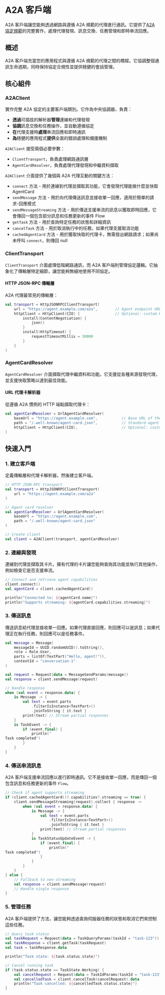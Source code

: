 # A2A 客戶端

A2A 客戶端讓您能夠透過網路與遵循 A2A 規範的代理進行通訊。它提供了[A2A 協定規範](https://a2a-protocol.org/latest/specification/)的完整實作，處理代理發現、訊息交換、任務管理和即時串流回應。

## 概述

A2A 客戶端充當您的應用程式與遵循 A2A 規範的代理之間的橋樑。它協調整個通訊生命週期，同時保持協定合規性並提供穩健的會話管理。

## 核心組件

### A2AClient

實作完整 A2A 協定的主要客戶端類別。它作為中央協調器，負責：

- **透過**可插拔的解析器**管理**連線和代理發現
- **協調**訊息交換和任務操作，並自動遵循協定
- **在**代理支援時**處理**串流回應和即時通訊
- **為**穩健的應用程式**提供**全面的錯誤處理和備援機制

`A2AClient` 接受兩個必要參數：

* `ClientTransport`，負責處理網路通訊層
* `AgentCardResolver`，負責處理代理發現和中繼資料擷取

`A2AClient` 介面提供了幾個與 A2A 代理互動的關鍵方法：

* `connect` 方法 - 用於連線到代理並擷取其功能，它會發現代理能做什麼並快取 AgentCard
* `sendMessage` 方法 - 用於向代理傳送訊息並接收單一回應，適用於簡單的請求-回應模式
* `sendMessageStreaming` 方法 - 用於傳送支援串流的訊息以獲取即時回應，它會傳回一個包含部分訊息和任務更新的事件 Flow
* `getTask` 方法 - 用於查詢特定任務的狀態和詳細資訊
* `cancelTask` 方法 - 用於取消執行中的任務，如果代理支援取消功能
* `cachedAgentCard` 方法 - 用於獲取快取的代理卡，無需發出網路請求；如果尚未呼叫 `connect`，則傳回 null

### ClientTransport

`ClientTransport` 介面處理低階網路通訊，而 A2A 客戶端則管理協定邏輯。它抽象化了傳輸層特定細節，讓您能夠無縫地使用不同協定。

#### HTTP JSON-RPC 傳輸層

A2A 代理最常見的傳輸層：

```kotlin
val transport = HttpJSONRPCClientTransport(
    url = "https://agent.example.com/a2a",        // Agent endpoint URL
    httpClient = HttpClient(CIO) {                // Optional: custom HTTP client
        install(ContentNegotiation) {
            json()
        }
        install(HttpTimeout) {
            requestTimeoutMillis = 30000
        }
    }
)
```

### AgentCardResolver

`AgentCardResolver` 介面擷取代理中繼資料和功能。它支援從各種來源發現代理，並支援快取策略以達到最佳效能。

#### URL 代理卡解析器

從遵循 A2A 慣例的 HTTP 端點擷取代理卡：

```kotlin
val agentCardResolver = UrlAgentCardResolver(
    baseUrl = "https://agent.example.com",           // Base URL of the agent service
    path = "/.well-known/agent-card.json",           // Standard agent card location
    httpClient = HttpClient(CIO),                    // Optional: custom HTTP client
)
```

## 快速入門

### 1. 建立客戶端

定義傳輸層和代理卡解析器，然後建立客戶端。

```kotlin
// HTTP JSON-RPC transport
val transport = HttpJSONRPCClientTransport(
    url = "https://agent.example.com/a2a"
)

// Agent card resolver
val agentCardResolver = UrlAgentCardResolver(
    baseUrl = "https://agent.example.com",
    path = "/.well-known/agent-card.json"
)

// Create client
val client = A2AClient(transport, agentCardResolver)
```

### 2. 連線與發現

連線到代理並擷取其卡片。擁有代理的卡片讓您能夠查詢其功能並執行其他操作，例如檢查它是否支援串流。

```kotlin
// Connect and retrieve agent capabilities
client.connect()
val agentCard = client.cachedAgentCard()

println("Connected to: ${agentCard.name}")
println("Supports streaming: ${agentCard.capabilities.streaming}")
```

### 3. 傳送訊息

傳送訊息給代理並接收單一回應。如果代理直接回應，則回應可以是訊息；如果代理正在執行任務，則回應可以是任務事件。

```kotlin
val message = Message(
    messageId = UUID.randomUUID().toString(),
    role = Role.User,
    parts = listOf(TextPart("Hello, agent!")),
    contextId = "conversation-1"
)

val request = Request(data = MessageSendParams(message))
val response = client.sendMessage(request)

// Handle response
when (val event = response.data) {
    is Message -> {
        val text = event.parts
            .filterIsInstance<TextPart>()
            .joinToString { it.text }
        print(text) // Stream partial responses
    }
    is TaskEvent -> {
        if (event.final) {
            println("
Task completed")
        }
    }
}
```

### 4. 傳送串流訊息

A2A 客戶端支援串流回應以進行即時通訊。它不是接收單一回應，而是傳回一個包含訊息和任務更新的事件 `Flow`。

```kotlin
// Check if agent supports streaming
if (client.cachedAgentCard()?.capabilities?.streaming == true) {
    client.sendMessageStreaming(request).collect { response ->
        when (val event = response.data) {
            is Message -> {
                val text = event.parts
                    .filterIsInstance<TextPart>()
                    .joinToString { it.text }
                print(text) // Stream partial responses
            }
            is TaskStatusUpdateEvent -> {
                if (event.final) {
                    println("
Task completed")
                }
            }
        }
    }
} else {
    // Fallback to non-streaming
    val response = client.sendMessage(request)
    // Handle single response
}
```

### 5. 管理任務

A2A 客戶端提供了方法，讓您能夠透過查詢伺服器任務的狀態和取消它們來控制這些任務。

```kotlin
// Query task status
val taskRequest = Request(data = TaskQueryParams(taskId = "task-123"))
val taskResponse = client.getTask(taskRequest)
val task = taskResponse.data

println("Task state: ${task.status.state}")

// Cancel running task
if (task.status.state == TaskState.Working) {
    val cancelRequest = Request(data = TaskIdParams(taskId = "task-123"))
    val cancelledTask = client.cancelTask(cancelRequest).data
    println("Task cancelled: ${cancelledTask.status.state}")
}